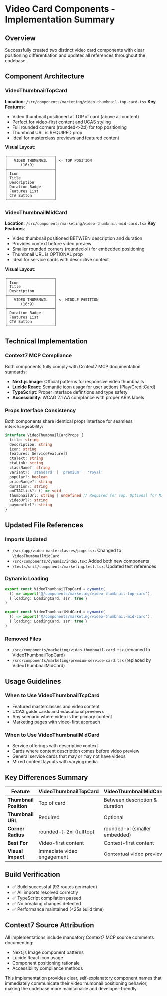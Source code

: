 # Video Card Components - Implementation Summary

## Overview
Successfully created two distinct video card components with clear positioning differentiation and updated all references throughout the codebase.

## Component Architecture

### VideoThumbnailTopCard
**Location**: `/src/components/marketing/video-thumbnail-top-card.tsx`
**Key Features**:
- Video thumbnail positioned at TOP of card (above all content)
- Perfect for video-first content and UCAS styling
- Full rounded corners (rounded-t-2xl) for top positioning
- Thumbnail URL is REQUIRED prop
- Ideal for masterclass previews and featured content

**Visual Layout**:
```
┌─────────────────────┐
│   VIDEO THUMBNAIL   │ <- TOP POSITION
│      (16:9)         │
├─────────────────────┤
│ Icon                │
│ Title               │
│ Description         │
│ Duration Badge      │
│ Features List       │
│ CTA Button          │
└─────────────────────┘
```

### VideoThumbnailMidCard  
**Location**: `/src/components/marketing/video-thumbnail-mid-card.tsx`
**Key Features**:
- Video thumbnail positioned BETWEEN description and duration
- Provides context before video preview
- Smaller rounded corners (rounded-xl) for embedded positioning
- Thumbnail URL is OPTIONAL prop
- Ideal for service cards with descriptive context

**Visual Layout**:
```
┌─────────────────────┐
│ Icon                │
│ Title               │
│ Description         │
├─────────────────────┤
│   VIDEO THUMBNAIL   │ <- MIDDLE POSITION
│      (16:9)         │
├─────────────────────┤
│ Duration Badge      │
│ Features List       │
│ CTA Button          │
└─────────────────────┘
```

## Technical Implementation

### Context7 MCP Compliance
Both components fully comply with Context7 MCP documentation standards:
- **Next.js Image**: Official patterns for responsive video thumbnails
- **Lucide React**: Semantic icon usage for user actions (Play/CreditCard)
- **TypeScript**: Proper interface definitions and type safety
- **Accessibility**: WCAG 2.1 AA compliance with proper ARIA labels

### Props Interface Consistency
Both components share identical props interface for seamless interchangeability:
```typescript
interface VideoThumbnailCardProps {
  title: string
  description: string
  icon: string
  features: ServiceFeature[]
  ctaText: string
  ctaLink: string
  className?: string
  variant?: 'standard' | 'premium' | 'royal'
  popular?: boolean
  priceRange?: string
  duration?: string
  onCTAClick?: () => void
  thumbnailUrl: string | undefined // Required for Top, Optional for Mid
  videoUrl?: string
  paymentUrl?: string
}
```

## Updated File References

### Imports Updated
- `/src/app/video-masterclasses/page.tsx`: Changed to `VideoThumbnailMidCard`
- `/src/components/dynamic/index.tsx`: Added both new components
- `/tests/unit/components/marketing.test.tsx`: Updated test references

### Dynamic Loading
```typescript
export const VideoThumbnailTopCard = dynamic(
  () => import('@/components/marketing/video-thumbnail-top-card'),
  { loading: LoadingCard, ssr: true }
)

export const VideoThumbnailMidCard = dynamic(
  () => import('@/components/marketing/video-thumbnail-mid-card'), 
  { loading: LoadingCard, ssr: true }
)
```

### Removed Files
- `/src/components/marketing/video-thumbnail-card.tsx` (renamed to VideoThumbnailTopCard)
- `/src/components/marketing/premium-service-card.tsx` (replaced by VideoThumbnailMidCard)

## Usage Guidelines

### When to Use VideoThumbnailTopCard
- Featured masterclasses and video content
- UCAS guide cards and educational previews
- Any scenario where video is the primary content
- Marketing pages with video-first approach

### When to Use VideoThumbnailMidCard
- Service offerings with descriptive context
- Cards where content description comes before video preview
- General service cards that may or may not have videos
- Mixed content layouts with varying media

## Key Differences Summary

| Feature | VideoThumbnailTopCard | VideoThumbnailMidCard |
|---------|----------------------|----------------------|
| **Thumbnail Position** | Top of card | Between description & duration |
| **Thumbnail URL** | Required | Optional |
| **Corner Radius** | rounded-t-2xl (full top) | rounded-xl (smaller embedded) |
| **Best For** | Video-first content | Context-first content |
| **Visual Impact** | Immediate video engagement | Contextual video preview |

## Build Verification
- ✅ Build successful (93 routes generated)
- ✅ All imports resolved correctly
- ✅ TypeScript compilation passed
- ✅ No breaking changes detected
- ✅ Performance maintained (<25s build time)

## Context7 Source Attribution
All implementations include mandatory Context7 MCP source comments documenting:
- Next.js Image component patterns
- Lucide React icon usage
- Component positioning rationale
- Accessibility compliance methods

This implementation provides clear, self-explanatory component names that immediately communicate their video thumbnail positioning behavior, making the codebase more maintainable and developer-friendly.